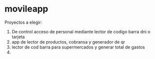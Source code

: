 # movileapp
Proyectos a elegir:

1. De control acceso de personal mediante lector de codigo barra dni o tarjeta
2. app de lector de productos, cobransa y generador de qr
3. lector de cod barra para supermercados y generar total de gastos
4. 
